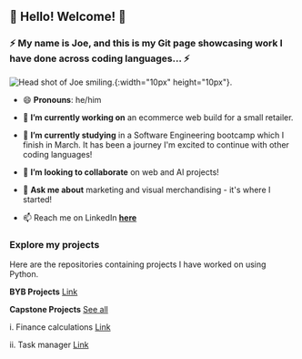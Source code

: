 ## 👋 Hello! Welcome! 👋

### ⚡️ My name is Joe, and this is my Git page showcasing work I have done across coding languages... ⚡️

![Head shot of Joe smiling.](https://media.licdn.com/dms/image/D4E03AQH_WSwxAzF95Q/profile-displayphoto-shrink_800_800/0/1689167790265?e=1715817600&v=beta&t=2P-Bsr8y4uLKu8_BjF0v38NrmrHlHO88rGlUDhKbn-Y){:width="10px" height="10px"}.

- 😄 **Pronouns**: he/him
  
- 🔭 **I’m currently working on** an ecommerce web build for a small retailer.
  
- 🌱 **I’m currently studying** in a Software Engineering bootcamp which I finish in March. It has been a journey I'm excited to continue with other coding languages!
  
- 👯 **I’m looking to collaborate** on web and AI projects!
  
- 💬 **Ask me about** marketing and visual merchandising - it's where I started!
  
- 📫 Reach me on LinkedIn [**here**](https://www.linkedin.com/in/joe-burrows-0a1a05182/)



### Explore my projects

Here are the repositories containing projects I have worked on using Python. 

**BYB Projects**
[Link](https://github.com/joeburrows9/byb_project)

**Capstone Projects**
[See all](https://github.com/joeburrows9/finalCapstone)


i. Finance calculations 
[Link](https://github.com/joeburrows9/finalCapstone/blob/main/finance_calculations.py)


ii. Task manager
[Link](https://github.com/joeburrows9/finalCapstone/blob/main/task_manager.py)
